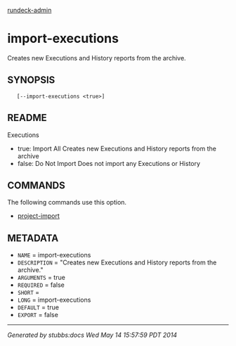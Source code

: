 [rundeck-admin](../../index.html)

# import-executions

Creates new Executions and History reports from the archive.

## SYNOPSIS

       [--import-executions <true>]

## README

Executions

* true:  Import All Creates new Executions and History reports from the archive
* false: Do Not Import Does not import any Executions or History

## COMMANDS

The following commands use this option.

* [project-import](../../commands/project-import/index.html)

## METADATA

* `NAME` = import-executions
* `DESCRIPTION` = "Creates new Executions and History reports from the archive."
* `ARGUMENTS` = true
* `REQUIRED` = false
* `SHORT` = 
* `LONG` = import-executions
* `DEFAULT` = true
* `EXPORT` = false

----

*Generated by stubbs:docs Wed May 14 15:57:59 PDT 2014*

